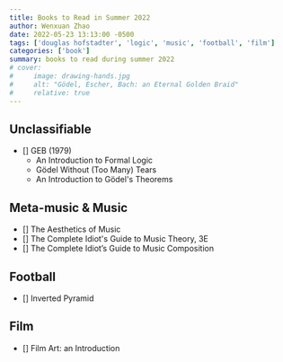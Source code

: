 ```yaml
---
title: Books to Read in Summer 2022
author: Wenxuan Zhao
date: 2022-05-23 13:13:00 -0500
tags: ['douglas hofstadter', 'logic', 'music', 'football', 'film']
categories: ['book']
summary: books to read during summer 2022
# cover:
#     image: drawing-hands.jpg
#     alt: "Gödel, Escher, Bach: an Eternal Golden Braid"
#     relative: true
---
```


## Unclassifiable
- [] GEB (1979)
    - An Introduction to Formal Logic
    - Gödel Without (Too Many) Tears
    - An Introduction to Gödel's Theorems

## Meta-music & Music 
- [] The Aesthetics of Music
- [] The Complete Idiot's Guide to Music Theory, 3E
- [] The Complete Idiot’s Guide to Music Composition

## Football
- [] Inverted Pyramid

## Film
- [] Film Art: an Introduction
